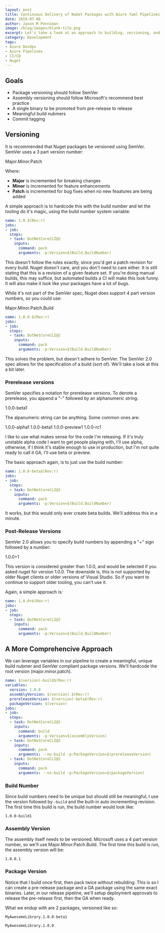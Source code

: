 ```yaml
---
layout: post
title: Continuous Delivery of NuGet Packages with Azure Yaml Pipelines
date: 2019-07-06
author: Jason M Penniman
image: /blog/images/blank-tile.png
excerpt: Let's take a look at an approach to building, versioning, and delivering Nuget packages with Azure Pipelines.
category: Development
tags:
- Azure DevOps
- Azure Pipelines
- CI/CD
- Nuget
---
```


## Goals

* Package versioning should follow SemVer
* Assembly versioning should follow Microsoft's recommend best practice
* A single binary to be promoted from pre-release to release
* Meaningful build nubmers
* Commit tagging

## Versioning
It is recommended that Nuget packages be versioned using SemVer. SemVer uses a 3 part version number:

Major.Minor.Patch

Where:

* **Major** is incremented for breaking changes
* **Minor** is incremented for feature enhancements
* **Patch** is incremented for bug fixes when no new feaatures are being added

A simple approach is to hardcode this with the build number and let the tooling do it's magic, using the build number system variable:

``` yaml
name: 1.0.$(Rev:r)
jobs:
- job:
  steps:
  - task: DotNetCoreCLI@2
    inputs:
      command: pack
      arguments: -p:Version=$(Build.BuildNumber)
```

This doesn't follow the rules exactly, since you'd get a patch revision for every build. Nuget doesn't care, and you don't need to care either. It is still stating that this is a revision of a given feature set. If you're doing manual builds, this may suffice, but automated builds a CI will make this look funny. It will also make it look like your packages have a lot of bugs.

While it's not part of the SemVer spec, Nuget does support 4 part version numbers, so you could use:

Major.Minor.Patch.Build

``` yaml
name: 1.0.0.$(Rev:r)
jobs:
- job:
  steps:
  - task: DotNetCoreCLI@2
    inputs:
      command: pack
      arguments: -p:Version=$(Build.BuildNumber)
```

This solves the problem, but doesn't adhere to SemVer. The SemVer 2.0 spec allows for the specification of a build (sort of). We'll take a look at this a bit later.

### Prerelease versions

SemVer specifies a notation for prerelease versions. To denote a prerelease, you append a "-" followed by an alphanumeric string:

1.0.0-beta1

The alpanumeric string can be anything. Some common ones are:

1.0.0-alpha1
1.0.0-beta1
1.0.0-preview1
1.0.0-rc1

I like to use what makes sense for the code I'm releasing. If it's truly unstable alpha code I want to get people playing with, I'll use alpha, otherwise, if I think it's stable enough to use in production, but I'm not quite ready to call it GA, I'll use beta or preview.

The basic approach again, is to just use the build number:

``` yaml
name: 1.0.0-beta$(Rev:r)
jobs:
- job:
  steps:
  - task: DotNetCoreCLI@2
    inputs:
      command: pack
      arguments: -p:Version=$(Build.BuildNumber)
```

It works, but this would only ever create beta builds. We'll address this in a minute.

### Post-Release Versions

SemVer 2.0 allows you to specify build numbers by appending a "+" sign followed by a number:

1.0.0+1

This version is considered greater than 1.0.0, and would be selected if you asked nuget for version 1.0.0. The downside is, this is not supported by older Nuget clients or older versions of Visual Studio. So if you want to continue to support older tooling, you can't use it.

Again, a simple approach is:


``` yaml
name: 1.0.0+$(Rev:r)
jobs:
- job:
  steps:
  - task: DotNetCoreCLI@2
    inputs:
      command: pack
      arguments: -p:Version=$(Build.BuildNumber)
```

## A More Comprehencive Approach

We can leverage variables in our pipeline to create a meaningful, unique build nubmer and SemVer compliant package versions. We'll hardcode the root version (major.minor.patch).

``` yaml
name: $(version)-build$(Rev:r)
variables:
  version: 1.0.0
  assemblyVersion: $(version).$(Rev:r)
  prereleaseVersion: $(version)-beta$(Rev:r)
  packageVersion: $(version)
jobs:
- job:
  steps:
  - task: DotNetCoreCLI@2
    inputs:
      command: build
      arguments: -p:Version=$(assemblyVersion)
  - task: DotNetCoreCLI@2
    inputs:
      command: pack
      arguments: --no-build -p:PackageVersion=$(prereleaseVersion)
  - task: DotNetCoreCLI@2
    inputs:
      command: pack
      arguments: --no-build -p:PackageVersion=$(packageVersion)
```

### Build Number

Since build numbers need to be unique but should still be meaningful, I use the version followed by `-build` and the built-in auto incrementing revision. The first time this build is run, the build number would look like:

`1.0.0-build1`

### Assembly Version

The assembly itself needs to be versioned. Microsoft uses a 4 part version number, so we'll use Major.Minor.Patch.Build. The first time this build is run, the assembly version will be:

`1.0.0.1`

### Package Version

Notice that I build once first, then pack twice without rebuilding. This is so I can create a pre-release package and a GA package using the same exact binaries. Later, in our release pipeline, we'll setup deployment approvals to release the pre-release first, then the GA when ready.

What we endup with are 2 packages, versioned like so:

`MyAwesomeLibrary.1.0.0-beta1`

`MyAwesomeLibrary.1.0.0`

